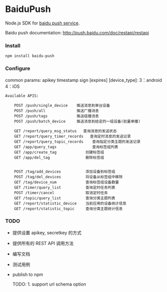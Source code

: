 BaiduPush
=======

Node.js SDK for [baidu push service](http://push.baidu.com/).

Baidu push documentation: http://push.baidu.com/doc/restapi/restapi


### Install

```
npm install baidu-push
```



### Configure



common params:
        apikey
        timestamp
        sign
        [expires]
        [device_type]: 3：android  4：iOS

    Available APIS:

        POST /push/single_device    推送消息到单台设备
        POST /push/all              推送广播消息
        POST /push/tags             推送组播消息
        POST /push/batch_device     推送消息到给定的一组设备(批量单播)

        GET /report/query_msg_status   查询消息的发送状态
        GET /report/query_timer_records   查询定时消息的发送记录
        GET /report/query_topic_records    查询指定分类主题的发送记录
        GET /app/query_tags                查询标签组列表
        GET /app/create_tag             创建标签组
        GET /app/del_tag                删除标签组


        POST /tag/add_devices           添加设备到标签组
        POST /tag/del_devices           将设备从标签组中移除
        GET /tag/device_num             查询标签组设备数量
        GET /timer/query_list           查询定时任务列表
        POST /timer/cancel              取消定时任务
        GET /topic/query_list           查询分类主题列表
        GET /report/statistic_device    当前应用的设备统计信息
        GET /report/statistic_topic     查询分类主题统计信息


### TODO

* 提供设置 apikey, secretkey 的方式
* 提供所有的 REST API 调用方法
* 编写文档
* 测试用例
* publish to npm

    TODO:
        1. support url schema option


